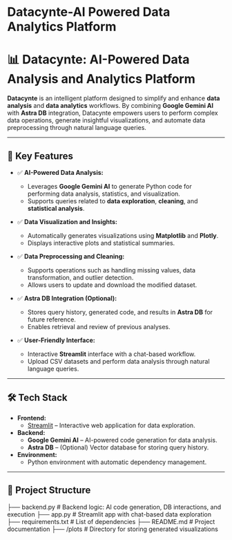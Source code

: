 # Datacynte-AI Powered Data Analytics Platform

# 📊 **Datacynte: AI-Powered Data Analysis and Analytics Platform**

**Datacynte** is an intelligent platform designed to simplify and enhance **data analysis** and **data analytics** workflows. By combining **Google Gemini AI** with **Astra DB** integration, Datacynte empowers users to perform complex data operations, generate insightful visualizations, and automate data preprocessing through natural language queries.

---

## 🚀 **Key Features**

- ✅ **AI-Powered Data Analysis:**  
   - Leverages **Google Gemini AI** to generate Python code for performing data analysis, statistics, and visualization.  
   - Supports queries related to **data exploration**, **cleaning**, and **statistical analysis**.  

- ✅ **Data Visualization and Insights:**  
   - Automatically generates visualizations using **Matplotlib** and **Plotly**.  
   - Displays interactive plots and statistical summaries.  

- ✅ **Data Preprocessing and Cleaning:**  
   - Supports operations such as handling missing values, data transformation, and outlier detection.  
   - Allows users to update and download the modified dataset.  

- ✅ **Astra DB Integration (Optional):**  
   - Stores query history, generated code, and results in **Astra DB** for future reference.  
   - Enables retrieval and review of previous analyses.  

- ✅ **User-Friendly Interface:**  
   - Interactive **Streamlit** interface with a chat-based workflow.  
   - Upload CSV datasets and perform data analysis through natural language queries.  

---

## 🛠️ **Tech Stack**

- **Frontend:**  
    - [Streamlit](https://streamlit.io) – Interactive web application for data exploration.  
- **Backend:**  
    - **Google Gemini AI** – AI-powered code generation for data analysis.  
    - **Astra DB** – (Optional) Vector database for storing query history.  
- **Environment:**  
    - Python environment with automatic dependency management.  

---

## 📂 **Project Structure**
├── backend.py            # Backend logic: AI code generation, DB interactions, and execution
├── app.py                # Streamlit app with chat-based data exploration
├── requirements.txt      # List of dependencies
├── README.md             # Project documentation
├── /plots                # Directory for storing generated visualizations
